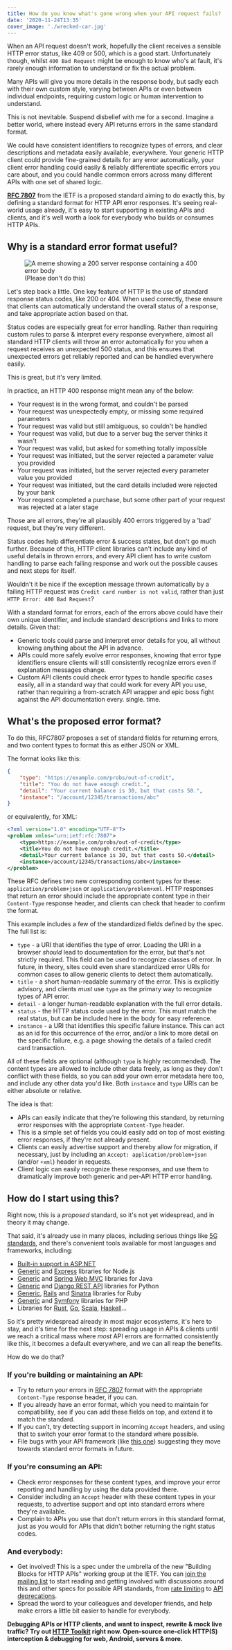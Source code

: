 ```yaml
---
title: How do you know what's gone wrong when your API request fails?
date: '2020-11-24T13:35'
cover_image: './wrecked-car.jpg'
---
```


When an API request doesn't work, hopefully the client receives a sensible HTTP error status, like 409 or 500, which is a good start. Unfortunately though, whilst `400 Bad Request` might be enough to know who's at fault, it's rarely enough information to understand or fix the actual problem.

Many APIs will give you more details in the response body, but sadly each with their own custom style, varying between APIs or even between individual endpoints, requiring custom logic or human intervention to understand.

This is not inevitable. Suspend disbelief with me for a second. Imagine a better world, where instead every API returns errors in the same standard format.

We could have consistent identifiers to recognize types of errors, and clear descriptions and metadata easily available, everywhere. Your generic HTTP client could provide fine-grained details for any error automatically, your client error handling could easily & reliably differentiate specific errors you care about, and you could handle common errors across many different APIs with one set of shared logic.

**[RFC 7807](https://tools.ietf.org/html/rfc7807)** from the IETF is a proposed standard aiming to do exactly this, by defining a standard format for HTTP API error responses. It's seeing real-world usage already, it's easy to start supporting in existing APIs and clients, and it's well worth a look for everybody who builds or consumes HTTP APIs.

## Why is a standard error format useful?

<figure>
  <img src="./bad-server-status.jpg" alt="A meme showing a 200 server response containing a 400 error body">
  <figcaption>(Please don't do this)</figcaption>
</figure>

Let's step back a little. One key feature of HTTP is the use of standard response status codes, like 200 or 404. When used correctly, these ensure that clients can automatically understand the overall status of a response, and take appropriate action based on that.

Status codes are especially great for error handling. Rather than requiring custom rules to parse & interpret every response everywhere, almost all standard HTTP clients will throw an error automatically for you when a request receives an unexpected 500 status, and this ensures that unexpected errors get reliably reported and can be handled everywhere easily.

This is great, but it's very limited.

In practice, an HTTP 400 response might mean any of the below:

* Your request is in the wrong format, and couldn't be parsed
* Your request was unexpectedly empty, or missing some required parameters
* Your request was valid but still ambiguous, so couldn't be handled
* Your request was valid, but due to a server bug the server thinks it wasn't
* Your request was valid, but asked for something totally impossible
* Your request was initiated, but the server rejected a parameter value you provided
* Your request was initiated, but the server rejected every parameter value you provided
* Your request was initiated, but the card details included were rejected by your bank
* Your request completed a purchase, but some other part of your request was rejected at a later stage

Those are all errors, they're all plausibly 400 errors triggered by a 'bad' request, but they're very different.

Status codes help differentiate error & success states, but don't go much further. Because of this, HTTP client libraries can't include any kind of useful details in thrown errors, and every API client has to write custom handling to parse each failing response and work out the possible causes and next steps for itself.

Wouldn't it be nice if the exception message thrown automatically by a failing HTTP request was `Credit card number is not valid`, rather than just `HTTP Error: 400 Bad Request`?

With a standard format for errors, each of the errors above could have their own unique identifier, and include standard descriptions and links to more details. Given that:

* Generic tools could parse and interpret error details for you, all without knowing anything about the API in advance.
* APIs could more safely evolve error responses, knowing that error type identifiers ensure clients will still consistently recognize errors even if explanation messages change.
* Custom API clients could check error types to handle specific cases easily, all in a standard way that could work for every API you use, rather than requiring a from-scratch API wrapper and epic boss fight against the API documentation every. single. time.

## What's the proposed error format?

To do this, RFC7807 proposes a set of standard fields for returning errors, and two content types to format this as either JSON or XML.

The format looks like this:

```json
{
    "type": "https://example.com/probs/out-of-credit",
    "title": "You do not have enough credit.",
    "detail": "Your current balance is 30, but that costs 50.",
    "instance": "/account/12345/transactions/abc"
}
```

or equivalently, for XML:

```xml
<?xml version="1.0" encoding="UTF-8"?>
<problem xmlns="urn:ietf:rfc:7807">
    <type>https://example.com/probs/out-of-credit</type>
    <title>You do not have enough credit.</title>
    <detail>Your current balance is 30, but that costs 50.</detail>
    <instance>/account/12345/transactions/abc</instance>
</problem>
```

These RFC defines two new corresponding content types for these: `application/problem+json` or `application/problem+xml`. HTTP responses that return an error should include the appropriate content type in their `Content-Type` response header, and clients can check that header to confirm the format.

This example includes a few of the standardized fields defined by the spec. The full list is:

* `type` - a URI that identifies the type of error. Loading the URI in a browser _should_ lead to documentation for the error, but that's not strictly required. This field can be used to recognize classes of error. In future, in theory, sites could even share standardized error URIs for common cases to allow generic clients to detect them automatically.
* `title` - a short human-readable summary of the error. This is explicitly advisory, and clients _must_ use `type` as the primary way to recognize types of API error.
* `detail` - a longer human-readable explanation with the full error details.
* `status` - the HTTP status code used by the error. This must match the real status, but can be included here in the body for easy reference.
* `instance` - a URI that identifies this specific failure instance. This can act as an id for this occurrence of the error, and/or a link to more detail on the specific failure, e.g. a page showing the details of a failed credit card transaction.

All of these fields are optional (although `type` is highly recommended). The content types are allowed to include other data freely, as long as they don't conflict with these fields, so you can add your own error metadata here too, and include any other data you'd like. Both `instance` and `type` URIs can be either absolute or relative.

The idea is that:

* APIs can easily indicate that they're following this standard, by returning error responses with the appropriate `Content-Type` header.
* This is a simple set of fields you could easily add on top of most existing error responses, if they're not already present.
* Clients can easily advertise support and thereby allow for migration, if necessary, just by including an `Accept: application/problem+json` (and/or `+xml`) header in requests.
* Client logic can easily recognize these responses, and use them to dramatically improve both generic and per-API HTTP error handling.

## How do I start using this?

Right now, this is a _proposed_ standard, so it's not yet widespread, and in theory it may change.

That said, it's already use in many places, including serious things like [5G standards](https://www.etsi.org/deliver/etsi_ts/129500_129599/129511/15.00.00_60/ts_129511v150000p.pdf), and there's convenient tools available for most languages and frameworks, including:

* [Built-in support in ASP.NET](https://docs.microsoft.com/en-us/dotnet/api/microsoft.aspnetcore.mvc.problemdetails?view=aspnetcore-5.0)
* [Generic](https://www.npmjs.com/package/http-problem-details) and [Express](https://www.npmjs.com/package/express-http-problem-details) libraries for Node.js
* [Generic](https://github.com/zalando/problem) and [Spring Web MVC](https://github.com/zalando/problem-spring-web) libraries for Java
* [Generic](https://pypi.org/project/httpproblem/) and [Django REST API](https://pypi.org/project/drf-problems/) libraries for Python
* [Generic](https://rubygems.org/gems/problem_details), [Rails](https://rubygems.org/gems/problem_details-rails) and [Sinatra](https://rubygems.org/gems/sinatra-problem_details) libraries for Ruby
* [Generic](https://packagist.org/packages/phpro/api-problem) and [Symfony](https://packagist.org/packages/phpro/api-problem-bundle) libraries for PHP
* Libraries for [Rust](https://crates.io/crates/http-api-problem), [Go](https://github.com/lpar/problem), [Scala](https://github.com/wix/rest-rfc7807),  [Haskell](https://hackage.haskell.org/package/http-rfc7807)...

So it's pretty widespread already in most major ecosystems, it's here to stay, and it's time for the next step: spreading usage in APIs & clients until we reach a critical mass where _most_ API errors are formatted consistently like this, it becomes a default everywhere, and we can all reap the benefits.

How do we do that?

### If you're building or maintaining an API:

* Try to return your errors in [RFC 7807](https://tools.ietf.org/html/rfc7807) format with the appropriate `Content-Type` response header, if you can.
* If you already have an error format, which you need to maintain for compatibility, see if you can add these fields on top, and extend it to match the standard.
* If you can't, try detecting support in incoming `Accept` headers, and using that to switch your error format to the standard where possible.
* File bugs with your API framework (like [this one](https://github.com/spring-projects/spring-boot/issues/19525)) suggesting they move towards standard error formats in future.

### If you're consuming an API:

* Check error responses for these content types, and improve your error reporting and handling by using the data provided there.
* Consider including an `Accept` header with these content types in your requests, to advertise support and opt into standard errors where they're available.
* Complain to APIs you use that don't return errors in this standard format, just as you would for APIs that didn't bother returning the right status codes.

### And everybody:

* Get involved! This is a spec under the umbrella of the new "Building Blocks for HTTP APIs" working group at the IETF. You can [join the mailing list](https://www.ietf.org/mailman/listinfo/httpapi) to start reading and getting involved with discussions around this and other specs for possible API standards, from [rate limiting](https://datatracker.ietf.org/doc/draft-polli-ratelimit-headers/) to [API deprecations](https://datatracker.ietf.org/doc/draft-dalal-deprecation-header/).
* Spread the word to your colleagues and developer friends, and help make errors a little bit easier to handle for everybody.

**Debugging APIs or HTTP clients, and want to inspect, rewrite & mock live traffic? Try out [HTTP Toolkit](https://httptoolkit.com/) right now. Open-source one-click HTTP(S) interception & debugging for web, Android, servers & more.**